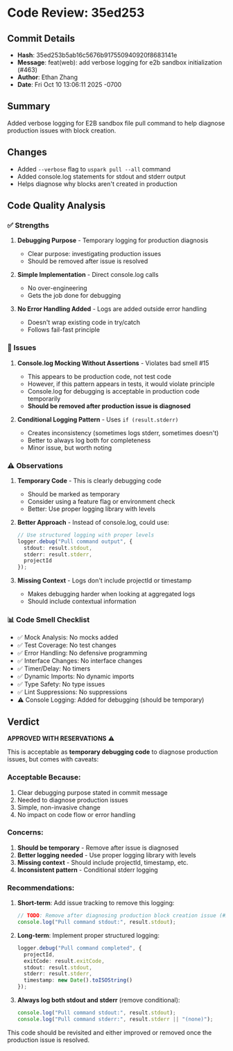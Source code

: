 # Code Review: 35ed253

## Commit Details
- **Hash**: 35ed253b5ab16c5676b917550940920f8683141e
- **Message**: feat(web): add verbose logging for e2b sandbox initialization (#463)
- **Author**: Ethan Zhang
- **Date**: Fri Oct 10 13:06:11 2025 -0700

## Summary
Added verbose logging for E2B sandbox file pull command to help diagnose production issues with block creation.

## Changes
- Added `--verbose` flag to `uspark pull --all` command
- Added console.log statements for stdout and stderr output
- Helps diagnose why blocks aren't created in production

## Code Quality Analysis

### ✅ Strengths

1. **Debugging Purpose** - Temporary logging for production diagnosis
   - Clear purpose: investigating production issues
   - Should be removed after issue is resolved

2. **Simple Implementation** - Direct console.log calls
   - No over-engineering
   - Gets the job done for debugging

3. **No Error Handling Added** - Logs are added outside error handling
   - Doesn't wrap existing code in try/catch
   - Follows fail-fast principle

### 🔴 Issues

1. **Console.log Mocking Without Assertions** - Violates bad smell #15
   - This appears to be production code, not test code
   - However, if this pattern appears in tests, it would violate principle
   - Console.log for debugging is acceptable in production code temporarily
   - **Should be removed after production issue is diagnosed**

2. **Conditional Logging Pattern** - Uses `if (result.stderr)`
   - Creates inconsistency (sometimes logs stderr, sometimes doesn't)
   - Better to always log both for completeness
   - Minor issue, but worth noting

### ⚠️ Observations

1. **Temporary Code** - This is clearly debugging code
   - Should be marked as temporary
   - Consider using a feature flag or environment check
   - Better: Use proper logging library with levels

2. **Better Approach** - Instead of console.log, could use:
   ```typescript
   // Use structured logging with proper levels
   logger.debug("Pull command output", {
     stdout: result.stdout,
     stderr: result.stderr,
     projectId
   });
   ```

3. **Missing Context** - Logs don't include projectId or timestamp
   - Makes debugging harder when looking at aggregated logs
   - Should include contextual information

### 📊 Code Smell Checklist

- ✅ Mock Analysis: No mocks added
- ✅ Test Coverage: No test changes
- ✅ Error Handling: No defensive programming
- ✅ Interface Changes: No interface changes
- ✅ Timer/Delay: No timers
- ✅ Dynamic Imports: No dynamic imports
- ✅ Type Safety: No type issues
- ✅ Lint Suppressions: No suppressions
- ⚠️ Console Logging: Added for debugging (should be temporary)

## Verdict

**APPROVED WITH RESERVATIONS** ⚠️

This is acceptable as **temporary debugging code** to diagnose production issues, but comes with caveats:

### Acceptable Because:
1. Clear debugging purpose stated in commit message
2. Needed to diagnose production issues
3. Simple, non-invasive change
4. No impact on code flow or error handling

### Concerns:
1. **Should be temporary** - Remove after issue is diagnosed
2. **Better logging needed** - Use proper logging library with levels
3. **Missing context** - Should include projectId, timestamp, etc.
4. **Inconsistent pattern** - Conditional stderr logging

### Recommendations:

1. **Short-term**: Add issue tracking to remove this logging:
   ```typescript
   // TODO: Remove after diagnosing production block creation issue (#XXX)
   console.log("Pull command stdout:", result.stdout);
   ```

2. **Long-term**: Implement proper structured logging:
   ```typescript
   logger.debug("Pull command completed", {
     projectId,
     exitCode: result.exitCode,
     stdout: result.stdout,
     stderr: result.stderr,
     timestamp: new Date().toISOString()
   });
   ```

3. **Always log both stdout and stderr** (remove conditional):
   ```typescript
   console.log("Pull command stdout:", result.stdout);
   console.log("Pull command stderr:", result.stderr || "(none)");
   ```

This code should be revisited and either improved or removed once the production issue is resolved.
